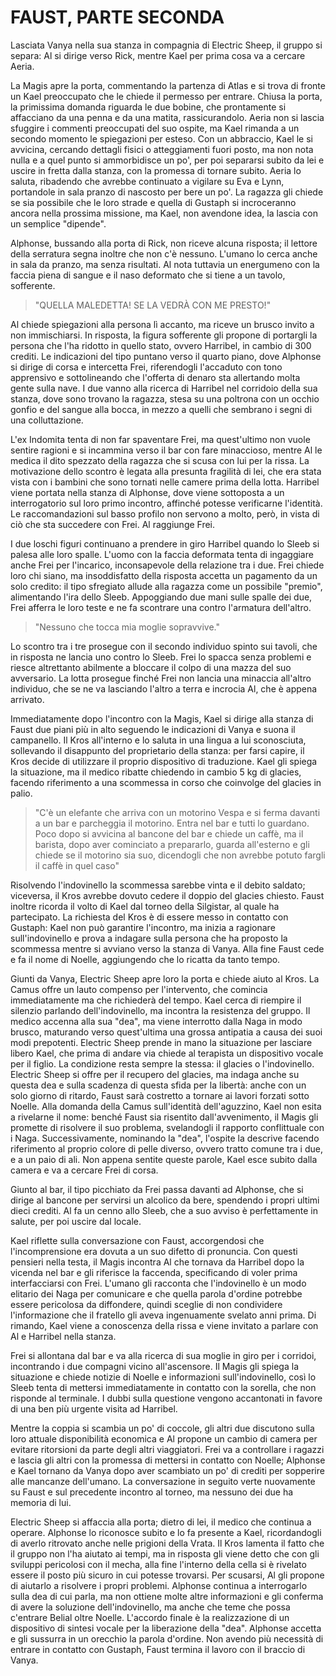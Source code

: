 # FAUST, PARTE SECONDA

Lasciata Vanya nella sua stanza in compagnia di Electric Sheep, il gruppo si separa: Al si dirige verso Rick, mentre Kael per prima cosa va a cercare Aeria. 

La Magis apre la porta, commentando la partenza di Atlas e si trova di fronte un Kael preoccupato che le chiede il permesso per entrare. Chiusa la porta, la primissima domanda riguarda le due bobine, che prontamente si affacciano da una penna e da una matita, rassicurandolo. Aeria non si lascia sfuggire i commenti preoccupati del suo ospite, ma Kael rimanda a un secondo momento le spiegazioni per esteso. Con un abbraccio, Kael le si avvicina, cercando dettagli fisici o atteggiamenti fuori posto, ma non nota nulla e a quel punto si ammorbidisce un po', per poi separarsi subito da lei e uscire in fretta dalla stanza, con la promessa di tornare subito. Aeria lo saluta, ribadendo che avrebbe continuato a vigilare su Eva e Lynn, portandole in sala pranzo di nascosto per bere un po'. La ragazza gli chiede se sia possibile che le loro strade e quella di Gustaph si incroceranno ancora nella prossima missione, ma Kael, non avendone idea, la lascia con un semplice "dipende".

Alphonse, bussando alla porta di Rick, non riceve alcuna risposta; il lettore della serratura segna inoltre che non c'è nessuno. L'umano lo cerca anche in sala da pranzo, ma senza risultati. Al nota tuttavia un energumeno con la faccia piena di sangue e il naso deformato che si tiene a un tavolo, sofferente. 

>"QUELLA MALEDETTA! SE LA VEDRÀ CON ME PRESTO!"

Al chiede spiegazioni alla persona lì accanto, ma riceve un brusco invito a non immischiarsi. In risposta, la figura sofferente gli propone di portargli la persona che l'ha ridotto in quello stato, ovvero Harribel, in cambio di 300 crediti. Le indicazioni del tipo puntano verso il quarto piano, dove Alphonse si dirige di corsa e intercetta Frei, riferendogli l'accaduto con tono apprensivo e sottolineando che l'offerta di denaro sta allertando molta gente sulla nave. I due vanno alla ricerca di Harribel nel corridoio della sua stanza, dove sono trovano la ragazza, stesa su una poltrona con un occhio gonfio e del sangue alla bocca, in mezzo a quelli che sembrano i segni di una colluttazione.

L'ex Indomita tenta di non far spaventare Frei, ma quest'ultimo non vuole sentire ragioni e si incammina verso il bar con fare minaccioso, mentre Al le medica il dito spezzato della ragazza che si scusa con lui per la rissa. La motivazione dello scontro è legata alla presunta fragilità di lei, che era stata vista con i bambini che sono tornati nelle camere prima della lotta. Harribel viene portata nella stanza di Alphonse, dove viene sottoposta a un interrogatorio sul loro primo incontro, affinché potesse verificarne l'identità. Le raccomandazioni sul basso profilo non servono a molto, però, in vista di ciò che sta succedere con Frei. Al raggiunge Frei.

I due loschi figuri continuano a prendere in giro Harribel quando lo Sleeb si palesa alle loro spalle. L'uomo con la faccia deformata tenta di ingaggiare anche Frei per l'incarico, inconsapevole della relazione tra i due. Frei chiede loro chi siano, ma insoddisfatto della risposta accetta un pagamento da un solo credito: il tipo sfregiato allude alla ragazza come un possibile "premio", alimentando l'ira dello Sleeb. Appoggiando due mani sulle spalle dei due, Frei afferra le loro teste e ne fa scontrare una contro l'armatura dell'altro.

>"Nessuno che tocca mia moglie sopravvive."

Lo scontro tra i tre prosegue con il secondo individuo spinto sui tavoli, che in risposta ne lancia uno contro lo Sleeb. Frei lo spacca senza problemi e riesce altrettanto abilmente a bloccare il colpo di una mazza del suo avversario. La lotta prosegue finché Frei non lancia una minaccia all'altro individuo, che se ne va lasciando l'altro a terra e incrocia Al, che è appena arrivato.

Immediatamente dopo l'incontro con la Magis, Kael si dirige alla stanza di Faust due piani più in alto seguendo le indicazioni di Vanya e suona il campanello. Il Kros all'interno e lo saluta in una lingua a lui sconosciuta, sollevando il disappunto del proprietario della stanza: per farsi capire, il Kros decide di utilizzare il proprio dispositivo di traduzione. Kael gli spiega la situazione, ma il medico ribatte chiedendo in cambio 5 kg di glacies, facendo riferimento a una scommessa in corso che coinvolge del glacies in palio.

>"C'è un elefante che arriva con un motorino Vespa e si ferma davanti a un bar e parcheggia il motorino. Entra nel bar e tutti lo guardano. Poco dopo si avvicina al bancone del bar e chiede un caffè, ma il barista, dopo aver cominciato a prepararlo, guarda all'esterno e gli chiede se il motorino sia suo, dicendogli che non avrebbe potuto fargli il caffè in quel caso"

Risolvendo l'indovinello la scommessa sarebbe vinta e il debito saldato; viceversa, il Kros avrebbe dovuto cedere il doppio del glacies chiesto. Faust inoltre ricorda il volto di Kael dal torneo della Silgistar, al quale ha partecipato. La richiesta del Kros è di essere messo in contatto con Gustaph: Kael non può garantire l'incontro, ma inizia a ragionare sull'indovinello e prova a indagare sulla persona che ha proposto la scommessa mentre si avviano verso la stanza di Vanya. Alla fine Faust cede e fa il nome di Noelle, aggiungendo che lo ricatta da tanto tempo.

Giunti da Vanya, Electric Sheep apre loro la porta e chiede aiuto al Kros. La Camus offre un lauto compenso per l'intervento, che comincia immediatamente ma che richiederà del tempo. Kael cerca di riempire il silenzio parlando dell'indovinello, ma incontra la resistenza del gruppo. Il medico accenna alla sua "dea", ma viene interrotto dalla Naga in modo brusco, maturando verso quest'ultima una grossa antipatia a causa dei suoi modi prepotenti. Electric Sheep prende in mano la situazione per lasciare libero Kael, che prima di andare via chiede al terapista un dispositivo vocale per il figlio. La condizione resta sempre la stessa: il glacies o l'indovinello. Electric Sheep si offre per il recupero del glacies, ma indaga anche su questa dea e sulla scadenza di questa sfida per la libertà: anche con un solo giorno di ritardo, Faust sarà costretto a tornare ai lavori forzati sotto Noelle.
Alla domanda della Camus sull'identità dell'aguzzino, Kael non esita a rivelarne il nome: benché Faust sia risentito dall'avvenimento, il Magis gli promette di risolvere il suo problema, svelandogli il rapporto conflittuale con i Naga. Successivamente, nominando la "dea", l'ospite la descrive facendo riferimento al proprio colore di pelle diverso, ovvero tratto comune tra i due, e a un paio di ali. Non appena sentite queste parole, Kael esce subito dalla camera e va a cercare Frei di corsa.

Giunto al bar, il tipo picchiato da Frei passa davanti ad Alphonse, che si dirige al bancone per servirsi un alcolico da bere, spendendo i propri ultimi dieci crediti. Al fa un cenno allo Sleeb, che a suo avviso è perfettamente in salute, per poi uscire dal locale.

Kael riflette sulla conversazione con Faust, accorgendosi che l'incomprensione era dovuta a un suo difetto di pronuncia. Con questi pensieri nella testa, il Magis incontra Al che tornava da Harribel dopo la vicenda nel bar e gli riferisce la faccenda, specificando di voler prima interfacciarsi con Frei. L'umano gli racconta che l'indovinello è un modo elitario dei Naga per comunicare e che quella parola d'ordine potrebbe essere pericolosa da diffondere, quindi sceglie di non condividere l'informazione che il fratello gli aveva ingenuamente svelato anni prima. Di rimando, Kael viene a conoscenza della rissa e viene invitato a parlare con Al e Harribel nella stanza.

Frei si allontana dal bar e va alla ricerca di sua moglie in giro per i corridoi, incontrando i due compagni vicino all'ascensore. Il Magis gli spiega la situazione e chiede notizie di Noelle e informazioni sull'indovinello, così lo Sleeb tenta di mettersi immediatamente in contatto con la sorella, che non risponde al terminale. I dubbi sulla questione vengono accantonati in favore di una ben più urgente visita ad Harribel. 

Mentre la coppia si scambia un po' di coccole, gli altri due discutono sulla loro attuale disponibilità economica e Al propone un cambio di camera per evitare ritorsioni da parte degli altri viaggiatori. Frei va a controllare i ragazzi e lascia gli altri con la promessa di mettersi in contatto con Noelle; Alphonse e Kael tornano da Vanya dopo aver scambiato un po' di crediti per sopperire alle mancanze dell'umano. La conversazione in seguito verte nuovamente su Faust e sul precedente incontro al torneo, ma nessuno dei due ha memoria di lui. 

Electric Sheep si affaccia alla porta; dietro di lei, il medico che continua a operare. Alphonse lo riconosce subito e lo fa presente a Kael, ricordandogli di averlo ritrovato anche nelle prigioni della Vrata. Il Kros lamenta il fatto che il gruppo non l'ha aiutato ai tempi, ma in risposta gli viene detto che con gli sviluppi pericolosi con il mecha, alla fine l'interno della cella si è rivelato essere il posto più sicuro in cui potesse trovarsi. Per scusarsi, Al gli propone di aiutarlo a risolvere i propri problemi. Alphonse continua a interrogarlo sulla dea di cui parla, ma non ottiene molte altre informazioni e gli conferma di avere la soluzione dell'indovinello, ma anche che teme che possa c'entrare Belial oltre Noelle. L'accordo finale è la realizzazione di un dispositivo di sintesi vocale per la liberazione della "dea". Alphonse accetta e gli sussurra in un orecchio la parola d'ordine. Non avendo più necessità di entrare in contatto con Gustaph, Faust termina il lavoro con il braccio di Vanya.
